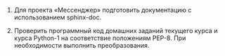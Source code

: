 1. Для проекта «Мессенджер» подготовить документацию с использованием 
    sphinx-doc.

2. Проверить программный код домашних заданий текущего курса и курса 
    Python-1 на соответствие положениям PEP-8. При необходимости выполнить 
    преобразования.